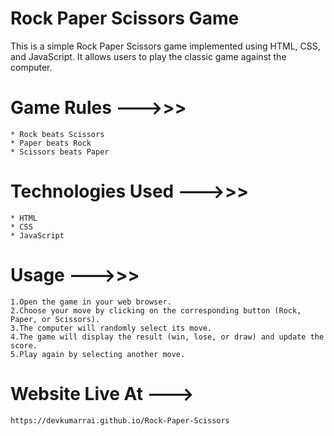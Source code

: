 # Rock Paper Scissors Game

This is a simple Rock Paper Scissors game implemented using HTML, CSS, and JavaScript. It allows users to play the classic game against the computer.

# Game Rules --->>>
    
    * Rock beats Scissors
    * Paper beats Rock
    * Scissors beats Paper

# Technologies Used --->>>
    * HTML
    * CSS
    * JavaScript

# Usage --->>>

    1.Open the game in your web browser.
    2.Choose your move by clicking on the corresponding button (Rock, Paper, or Scissors).
    3.The computer will randomly select its move.
    4.The game will display the result (win, lose, or draw) and update the score.
    5.Play again by selecting another move.

# Website Live At --->

    https://devkumarrai.github.io/Rock-Paper-Scissors
